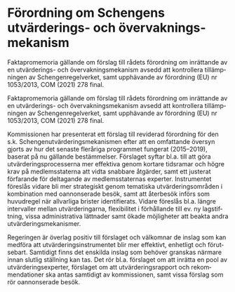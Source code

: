 # Förordning om Schengens utvärderings- och över­vaknings­mekanism

Faktapromemoria gällande om förslag till rådets förord­ning om inrättande av en utvärderings- och över­vaknings­mekanism avsedd att kontrollera tillämp­ningen av Schengen­regel­verket, samt upp­hävande av förordning (EU) nr 1053/2013, COM (2021) 278 final.

Faktapromemoria gällande om förslag till rådets förord­ning om inrättande av en utvärderings- och över­vaknings­mekanism avsedd att kontrollera tillämp­ningen av Schengen­regel­verket, samt upp­hävande av förordning (EU) nr 1053/2013, COM (2021) 278 final.

Kommissionen har presen­terat ett förslag till reviderad förord­ning för den s.k. Schengen­utvärderings­meka­nismen efter att en omfattande översyn gjorts av hur det senaste fler­åriga program­met fungerat (2015–2019), baserat på nu gällande bestäm­melser. Förslaget syftar bl.a. till att göra utvär­derings­proces­serna mer effektiva genom kortare tids­ramar och högre krav på medlems­staterna att vidta snabbare åtgärder, samt ett justerat förfarande för deltagande av medlems­staternas experter. Instru­mentet föreslås vidare bli mer strate­giskt genom tema­tiska utvär­derings­områden i kombina­tion med oannonserade besök, samt att återbesök införs som huvud­regel när allvarliga brister identi­fierats. Vidare föreslås bl.a. längre intervaller mellan utvär­deringarna, flexi­bilitet i förhållande till ev. ny lagstif­tning, vissa administra­tiva lättnader samt ökade möjligheter att beakta andra utvär­derings­meka­nismer.

Regeringen är överlag positiv till förslaget och välkomnar de inslag som kan medföra att utvär­derings­instru­mentet blir mer effektivt, enhetligt och förut­sebart. Samtidigt finns det enskilda inslag som behöver granskas närmare innan slutlig ställning kan tas. Det rör bl.a. förslaget om att inrätta en pool av utvär­derings­experter, förslaget om att utvär­derings­rapport och rekom­mendationer ska antas samtidigt av kom­missionen, samt vissa förslag som rör oannon­serade besök.
